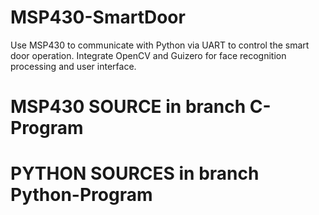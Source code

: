 # MSP430-SmartDoor
Use MSP430 to communicate with Python via UART to control the smart door operation. Integrate OpenCV and Guizero for face recognition processing and user interface.

# MSP430 SOURCE in branch C-Program
# PYTHON SOURCES in branch Python-Program
